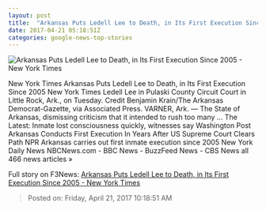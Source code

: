 ```yaml
---
layout: post
title:  "Arkansas Puts Ledell Lee to Death, in Its First Execution Since 2005 - New York Times"
date: 2017-04-21 05:18:51Z
categories: google-news-top-stories
---
```


![Arkansas Puts Ledell Lee to Death, in Its First Execution Since 2005 - New York Times](https://static01.nyt.com/images/2017/04/21/us/21arkansas-02/21arkansas-02-facebookJumbo.jpg)

New York Times Arkansas Puts Ledell Lee to Death, in Its First Execution Since 2005 New York Times Ledell Lee in Pulaski County Circuit Court in Little Rock, Ark., on Tuesday. Credit Benjamin Krain/The Arkansas Democrat-Gazette, via Associated Press. VARNER, Ark. — The State of Arkansas, dismissing criticism that it intended to rush too many ... The Latest: Inmate lost consciousness quickly, witnesses say Washington Post Arkansas Conducts First Execution In Years After US Supreme Court Clears Path NPR Arkansas carries out first inmate execution since 2005 New York Daily News NBCNews.com - BBC News - BuzzFeed News - CBS News all 466 news articles »


Full story on F3News: [Arkansas Puts Ledell Lee to Death, in Its First Execution Since 2005 - New York Times](http://www.f3nws.com/n/ksQB3B)

> Posted on: Friday, April 21, 2017 10:18:51 AM
